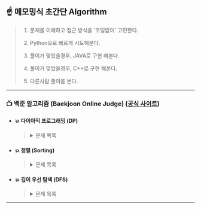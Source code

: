 ## :point_up: 메모밍식 초간단 Algorithm
>
> 1. 문제를 이해하고 접근 방식을 '코딩없이' 고민한다.
>
> 2. Python으로 빠르게 시도해본다.
>
> 3. 풀이가 맞았을경우, JAVA로 구현 해본다.
>
> 4. 풀이가 맞았을경우, C++로 구현 해본다.
>
> 5. 다른사람 풀이를 본다.

---------------------------------------------------------------------------------------

### :tv: 백준 알고리즘 (Baekjoon Online Judge) ([공식 사이트](https://www.acmicpc.net/))
- #### :boom: 다이아믹 프로그래밍 (DP)
  > 
  >
  > <details>
  > <summary>문제 목록</summary><br>
  > 문제번호 &nbsp;&nbsp;| &nbsp;&nbsp;Python&nbsp;&nbsp; | &nbsp;&nbsp;JAVA&nbsp;&nbsp;  | &nbsp;&nbsp;C++
  
  > </details>
 
 
- #### :boom: 정렬 (Sorting)
  > 
  >
  > <details>
  > <summary>문제 목록</summary><br>
  > 문제번호 &nbsp;&nbsp;| &nbsp;&nbsp;Python&nbsp;&nbsp; | &nbsp;&nbsp;JAVA&nbsp;&nbsp;  | &nbsp;&nbsp;C++
  
  > </details>


- #### :boom: 깊이 우선 탐색 (DFS)
  > 
  >
  > <details>
  > <summary>문제 목록</summary><br>
  > 문제번호 &nbsp;&nbsp;| &nbsp;&nbsp;&nbsp;&nbsp;Python&nbsp;&nbsp; | &nbsp;&nbsp;&nbsp; JAVA &nbsp;&nbsp;&nbsp; | &nbsp;&nbsp;&nbsp;&nbsp;&nbsp; C++ &nbsp;&nbsp;&nbsp;&nbsp; |<br>
  > 11724 &nbsp;&nbsp;&nbsp;&nbsp;&nbsp;| &nbsp;&nbsp;&nbsp;&nbsp; Code &nbsp;&nbsp;&nbsp; | &nbsp;&nbsp;&nbsp;&nbsp;&nbsp;&nbsp;&nbsp; X &nbsp;&nbsp;&nbsp;&nbsp;&nbsp; | &nbsp;&nbsp;&nbsp;&nbsp;&nbsp;&nbsp;&nbsp;&nbsp;&nbsp; X &nbsp;&nbsp;&nbsp;&nbsp;&nbsp;&nbsp; | 
  
  > </details>
  
---------------------------------------------------------------------------------------
 

